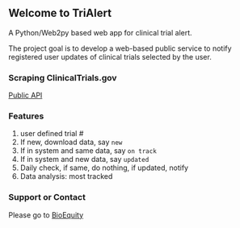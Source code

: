 ## Welcome to TriAlert

A Python/Web2py based web app for clinical trial alert.

The project goal is to develop a web-based public service to notify registered user updates of clinical trials selected by the user.

### Scraping ClinicalTrials.gov

[Public API](https://clinicaltrials.gov/ct2/resources/download) 

### Features

1. user defined trial #
2. If new, download data, say `new`
3. If in system and same data, say `on track`
4. If in system and new data, say `updated`
5. Daily check, if same, do nothing, if updated, notify
6. Data analysis: most tracked

### Support or Contact

Please go to [BioEquity](http://bioequity.org)
